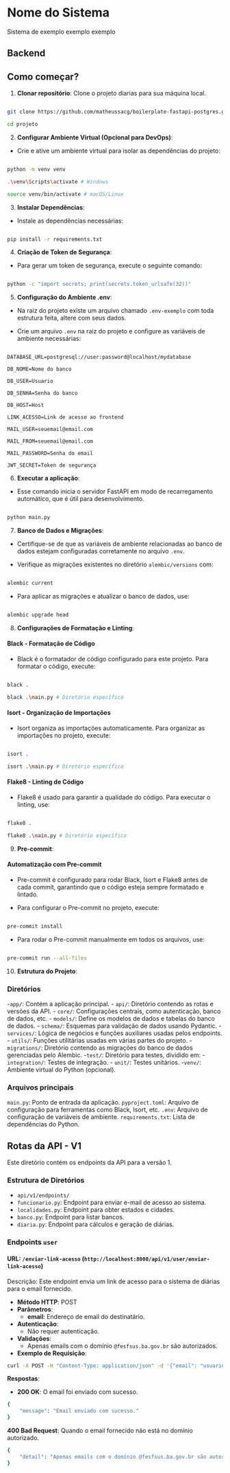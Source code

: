 # Nome do Sistema

Sistema de exemplo exemplo exemplo

## Backend

## Como começar?

01. **Clonar repositório**: Clone o projeto diarias para sua máquina local.

```bash

git clone https://github.com/matheussacg/boilerplate-fastapi-postgres.git

cd projeto

```

02. **Configurar Ambiente Virtual (Opcional para DevOps)**:

- Crie e ative um ambiente virtual para isolar as dependências do projeto:

```bash

python -m venv venv

.\venv\Scripts\activate # Windows

source venv/bin/activate # macOS/Linux

```

03. **Instalar Dependências**:

- Instale as dependências necessárias:

```bash

pip install -r requirements.txt

```

04. **Criação de Token de Segurança**:

- Para gerar um token de segurança, execute o seguinte comando:

```bash

python -c "import secrets; print(secrets.token_urlsafe(32))"

```

05. **Configuração do Ambiente .env**:

- Na raiz do projeto existe um arquivo chamado `.env-exemplo` com toda estrutura feita, altere com seus dados.

- Crie um arquivo `.env` na raiz do projeto e configure as variáveis de ambiente necessárias:

```plaintext

DATABASE_URL=postgresql://user:password@localhost/mydatabase

DB_NOME=Nome do banco

DB_USER=Usuario

DB_SENHA=Senha do banco

DB_HOST=Host

LINK_ACESSO=Link de acesso ao frontend

MAIL_USER=seuemail@email.com

MAIL_FROM=seuemail@email.com

MAIL_PASSWORD=Senha do email

JWT_SECRET=Token de segurança

```

06. **Executar a aplicação**:

- Esse comando inicia o servidor FastAPI em modo de recarregamento automático, que é útil para desenvolvimento.

```bash

python main.py

```

07. **Banco de Dados e Migrações**:

- Certifique-se de que as variáveis de ambiente relacionadas ao banco de dados estejam configuradas corretamente no arquivo `.env`.

- Verifique as migrações existentes no diretório `alembic/versions` com:

```bash

alembic current

```

- Para aplicar as migrações e atualizar o banco de dados, use:

```bash

alembic upgrade head

```

08. **Configurações de Formatação e Linting**:

#### Black - Formatação de Código

- Black é o formatador de código configurado para este projeto. Para formatar o código, execute:

```bash

black .

black .\main.py # Diretório específico

```

#### Isort - Organização de Importações

- Isort organiza as importações automaticamente. Para organizar as importações no projeto, execute:

```bash

isort .

isort .\main.py # Diretório específico

```

#### Flake8 - Linting de Código

- Flake8 é usado para garantir a qualidade do código. Para executar o linting, use:

```bash

flake8 .

flake8 .\main.py # Diretório específico

```

09. **Pre-commit**:

#### Automatização com Pre-commit

- Pre-commit é configurado para rodar Black, Isort e Flake8 antes de cada commit, garantindo que o código esteja sempre formatado e lintado.

- Para configurar o Pre-commit no projeto, execute:

```bash

pre-commit install

```

- Para rodar o Pre-commit manualmente em todos os arquivos, use:

```bash

pre-commit run --all-files

```

10. **Estrutura do Projeto**:

### Diretórios

-`app/`: Contém a aplicação principal.
    -    `api/`: Diretório contendo as rotas e versões da API.
    -    `core/`: Configurações centrais, como autenticação, banco de dados, etc.
    -    `models/`: Define os modelos de dados e tabelas do banco de dados.
    -    `schema/`: Esquemas para validação de dados usando Pydantic.
    -    `services/`: Lógica de negócios e funções auxiliares usadas pelos endpoints.
    -    `utils/`: Funções utilitárias usadas em várias partes do projeto.
-`migrations/`: Diretório contendo as migrações do banco de dados gerenciadas pelo Alembic.
    -`test/`: Diretório para testes, dividido em:
        -    `integration/`: Testes de integração.
        -    `unit/`: Testes unitários.
-`venv/`: Ambiente virtual do Python (opcional).

### Arquivos principais

`main.py`: Ponto de entrada da aplicação.
`pyproject.toml`: Arquivo de configuração para ferramentas como Black, Isort, etc.
`.env`: Arquivo de configuração de variáveis de ambiente.
`requirements.txt`: Lista de dependências do Python.

## Rotas da API - V1

Este diretório contém os endpoints da API para a versão 1.

### Estrutura de Diretórios

- `api/v1/endpoints/`
- `funcionario.py`: Endpoint para enviar e-mail de acesso ao sistema.
- `localidades.py`: Endpoint para obter estados e cidades.
- `banco.py`: Endpoint para listar bancos.
- `diaria.py`: Endpoint para cálculos e geração de diárias.

### Endpoints `user`

#### URL: `/enviar-link-acesso` (`http://localhost:8000/api/v1/user/enviar-link-acesso`)

Descrição: Este endpoint envia um link de acesso para o sistema de diárias para o email fornecido.

- **Método HTTP**: POST
- **Parâmetros**:
  - **email**: Endereço de email do destinatário.
- **Autenticação**:
  - Não requer autenticação.
- **Validações**:
  - Apenas emails com o domínio `@fesfsus.ba.gov.br` são autorizados.
- **Exemplo de Requisição**:

````bash
curl -X POST -H "Content-Type: application/json" -d '{"email": "usuario@fesfsus.ba.gov.br"}' http://localhost:8000/api/v1/user/enviar-link-acesso

````

**Respostas**:

- **200 OK**: O email foi enviado com sucesso.

````bash
{
    "message": "Email enviado com sucesso."
}
````

**400 Bad Request**: Quando o email fornecido não está no domínio autorizado.

````bash
{
    "detail": "Apenas emails com o domínio @fesfsus.ba.gov.br são autorizados a receber o link de acesso."
}
````
